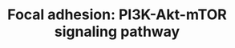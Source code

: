 ---
annotations:
- id: PW:0000003
  parent: signaling pathway
  type: Pathway Ontology
  value: signaling pathway
- id: PW:0000595
  parent: signaling pathway
  type: Pathway Ontology
  value: phosphatidylinositol 3-kinase signaling pathway
- id: PW:0000180
  parent: regulatory pathway
  type: Pathway Ontology
  value: mTOR signaling pathway
- id: PW:0000648
  parent: signaling pathway
  type: Pathway Ontology
  value: cell adhesion signaling pathway
authors:
- Zgan
- Khanspers
- MaintBot
- Egonw
- Jmelius
- Mkutmon
- DeSl
- Marvin M2
- Eweitz
citedin:
- link: PMC7653710
  title: Diabetic phenotype in mouse and humans reduces the number of microglia around
    β-amyloid plaques (2020)
- link: PMC7555048
  title: 'Dissecting the Effect of a 3D Microscaffold on the Transcriptome of Neural
    Stem Cells with Computational Approaches: A Focus on Mechanotransduction (2020)'
- link: PMC6657571
  title: Quizalofop-p-Ethyl Induces Adipogenesis in 3T3-L1 Adipocytes (2019)
description: 'Cell-matrix adhesions play essential roles in important biological processes
  including cell motility, cell proliferation, cell differentiation, regulation of
  gene expression and cell survival. At the cell-extracellular matrix contact points,
  specialized structures are formed and termed focal adhesions, where bundles of actin
  filaments are anchored to transmembrane receptors of the integrin family through
  a multi-molecular complex of junctional plaque proteins. Some of the constituents
  of focal adhesions participate in the structural link between membrane receptors
  and the actin cytoskeleton, while others are signalling molecules, including different
  protein kinases and phosphatases, their substrates, and various adapter proteins.
  Integrin signaling is dependent upon the non-receptor tyrosine kinase activities
  of the FAK and src proteins as well as the adaptor protein functions of FAK, src
  and Shc to initiate downstream signaling events. These signalling events culminate
  in reorganization of the actin cytoskeleton; a prerequisite for changes in cell
  shape and motility, and gene expression. Similar morphological alterations and modulation
  of gene expression are initiated by the binding of growth factors to their respective
  receptors, emphasizing the considerable crosstalk between adhesion- and growth factor-mediated
  signalling.  Source: KEGG http://www.genome.jp/kegg-bin/show_pathway?org_name=mmu&mapno=04151
  http://www.genome.jp/kegg-bin/show_pathway?org_name=mmu&mapno=04150 http://www.genome.jp/kegg-bin/show_pathway?org_name=mmu&mapno=04152'
last-edited: 2021-05-11
organisms:
- Mus musculus
redirect_from:
- /index.php/Pathway:WP2841
- /instance/WP2841
- /instance/WP2841_rr116712
revision: r116712
schema-jsonld:
- '@context': https://schema.org/
  '@id': https://wikipathways.github.io/pathways/WP2841.html
  '@type': Dataset
  creator:
    '@type': Organization
    name: WikiPathways
  description: 'Cell-matrix adhesions play essential roles in important biological
    processes including cell motility, cell proliferation, cell differentiation, regulation
    of gene expression and cell survival. At the cell-extracellular matrix contact
    points, specialized structures are formed and termed focal adhesions, where bundles
    of actin filaments are anchored to transmembrane receptors of the integrin family
    through a multi-molecular complex of junctional plaque proteins. Some of the constituents
    of focal adhesions participate in the structural link between membrane receptors
    and the actin cytoskeleton, while others are signalling molecules, including different
    protein kinases and phosphatases, their substrates, and various adapter proteins.
    Integrin signaling is dependent upon the non-receptor tyrosine kinase activities
    of the FAK and src proteins as well as the adaptor protein functions of FAK, src
    and Shc to initiate downstream signaling events. These signalling events culminate
    in reorganization of the actin cytoskeleton; a prerequisite for changes in cell
    shape and motility, and gene expression. Similar morphological alterations and
    modulation of gene expression are initiated by the binding of growth factors to
    their respective receptors, emphasizing the considerable crosstalk between adhesion-
    and growth factor-mediated signalling.  Source: KEGG http://www.genome.jp/kegg-bin/show_pathway?org_name=mmu&mapno=04151
    http://www.genome.jp/kegg-bin/show_pathway?org_name=mmu&mapno=04150 http://www.genome.jp/kegg-bin/show_pathway?org_name=mmu&mapno=04152'
  keywords:
  - Acaca
  - Akt1
  - Akt1s1
  - Akt2
  - Akt3
  - Angpt1
  - Angpt2
  - Angpt4
  - Atf2
  - Atf4
  - Atf6b
  - Bad
  - Cab39
  - Cab39l
  - Casp9
  - Cdc37
  - Cdkn1a
  - Cdkn1b
  - Chad
  - Chrm1
  - Chrm2
  - Col11a1
  - Col11a2
  - Col1a1
  - Col1a2
  - Col2a1
  - Col3a1
  - Col4a1
  - Col4a2
  - Col4a4
  - Col4a6
  - Col5a1
  - Col5a2
  - Col5a3
  - Col6a2
  - Comp
  - Creb1
  - Creb3
  - Creb3l1
  - Creb3l2
  - Creb3l3
  - Creb3l4
  - Creb5
  - Crtc2
  - Csf1
  - Csf1r
  - Csf3
  - Csf3r
  - Ddit4
  - Efna1
  - Efna2
  - Efna3
  - Efna4
  - Efna5
  - Egf
  - Egfr
  - Eif4b
  - Eif4e
  - Eif4e1b
  - Eif4e2
  - Eif4ebp1
  - Elavl1
  - Epha2
  - Epo
  - Epor
  - F2r
  - Fgf
  - Fgf10
  - Fgf11
  - Fgf12
  - Fgf13
  - Fgf14
  - Fgf15
  - Fgf16
  - Fgf17
  - Fgf18
  - Fgf2
  - Fgf20
  - Fgf21
  - Fgf22
  - Fgf23
  - Fgf3
  - Fgf4
  - Fgf6
  - Fgf7
  - Fgf8
  - Fgf9
  - Fgfr1
  - Fgfr2
  - Fgfr3
  - Fgfr4
  - Figf
  - Flt1
  - Flt4
  - Fn1
  - Foxo1
  - Foxo3
  - Gh
  - Ghr
  - Gm12597
  - Gm15776
  - Gm2436
  - Gm2446
  - Gm5741
  - Gnb1
  - Gnb2
  - Gnb3
  - Gnb4
  - Gng10
  - Gng11
  - Gng12
  - Gng13
  - Gng2
  - Gng3
  - Gng4
  - Gng5
  - Gng7
  - Gng8
  - Gngt1
  - Gngt2
  - Grb2
  - Gsk3b
  - Gys1
  - Gys2
  - Hgf
  - Hif1a
  - Hif2a
  - Hif3a
  - Hmgcr
  - Hras
  - Hsp90aa1
  - Hsp90ab1
  - Hsp90b1
  - Ibsp
  - Ifg1
  - Ifna1
  - Ifna11
  - Ifna12
  - Ifna13
  - Ifna14
  - Ifna2
  - Ifna4
  - Ifna5
  - Ifna6
  - Ifna7
  - Ifna9
  - Ifnab
  - Ifnar1
  - Ifnar2
  - Ifnb1
  - Igf1r
  - Ikbkb
  - Ikbkg
  - Il2
  - Il2ra
  - Il2rb
  - Il2rg
  - Il3ra
  - Il4ra
  - Il6ra
  - Il7r
  - Ins1
  - Ins2
  - Insr
  - Insulin
  - Irs1
  - Irs2
  - Irs3
  - Irs4
  - Itga10
  - Itga11
  - Itga2
  - Itga2b
  - Itga3
  - Itga4
  - Itga5
  - Itga6
  - Itga7
  - Itga8
  - Itga9
  - Itgad
  - Itgae
  - Itgal
  - Itgam
  - Itgav
  - Itgax
  - Itgb1
  - Itgb2
  - Itgb3
  - Itgb4
  - Itgb5
  - Itgb6
  - Itgb7
  - Itgb8
  - Jak1
  - Jak2
  - Jak3
  - Kdr
  - Kik1b4
  - Kit
  - Kitl
  - Kras
  - Lama1
  - Lama2
  - Lama3
  - Lama4
  - Lama5
  - Lamb1-1
  - Lamb2
  - Lamb3
  - Lamc1
  - Lamc2
  - Lamc3
  - Lipe
  - Lpar1
  - Lpar2
  - Lpar3
  - Lpar4
  - Lpar5
  - Lpar6
  - Map2k1
  - Mapk1
  - Mapk2k2
  - Mapk3
  - Mdm2
  - Met
  - Mlst8
  - Mtcp1
  - Mtor
  - 'NO'
  - Ngf
  - Ngfr
  - Nos1
  - Nos2
  - Nos3
  - Nras
  - Osm
  - Osmr
  - Pdgfa
  - Pdgfb
  - Pdgfc
  - Pdgfd
  - Pdgfra
  - Pdgfrb
  - Pdk1
  - Pelo
  - Pfkfb1
  - Pfkfb2
  - Pfkfb3
  - Pfkfb4
  - Pgf
  - Phllp1
  - Phlpp2
  - Pik3c2a
  - Pik3c2b
  - Pik3c2g
  - Pik3ca
  - Pik3cb
  - Pik3cd
  - Pik3cg
  - Pik3ip1
  - Pik3r1
  - Pik3r2
  - Pik3r4
  - Pik3r5
  - Ppargc1a
  - Ppp2ca
  - Ppp2cb
  - Ppp2r1a
  - Ppp2r1b
  - Ppp2r2b
  - Ppp2r2c
  - Ppp2r2d
  - Ppp2r3a
  - Ppp2r3c
  - Ppp2r3d
  - Ppp2r5b
  - Ppp2r5c
  - Ppp2r5d
  - Ppp2r5e
  - Prkaa
  - Prkaa2
  - Prl
  - Prlr
  - Pten
  - Ptk2
  - Rab10
  - Rab11b
  - Rab14
  - Rab2a
  - Rab8a
  - Raf1
  - Reln
  - Rheb
  - Rps6
  - Rps6kb1
  - Rps6kb2
  - Rptor
  - Slc2a1
  - Slc2a2
  - Slc2a3
  - Slc2a4
  - Sos1
  - Spp1
  - Srebf1
  - Stk11
  - Strada
  - Tbc1d1
  - Tcl1
  - Tcl1b1
  - Tcl1b4
  - Tek
  - Thbs1
  - Thbs2
  - Thbs3
  - Thbs4
  - Tnc
  - Tnn
  - Tnr
  - Tnxb
  - Tsc1
  - Tsc2
  - Ulk1
  - Vegfa
  - Vegfb
  - Vegfc
  - Vtn
  - Vwf
  - ppp2r5a
  license: CC0
  name: 'Focal adhesion: PI3K-Akt-mTOR signaling pathway'
seo: CreativeWork
title: 'Focal adhesion: PI3K-Akt-mTOR signaling pathway'
wpid: WP2841
---